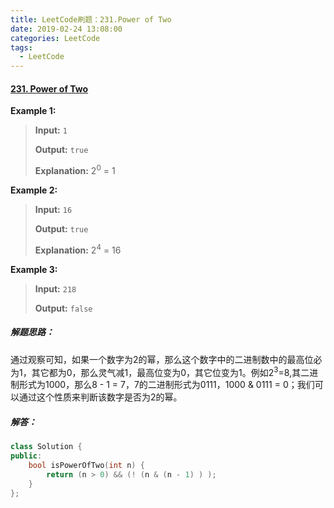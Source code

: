 ```yaml
---
title: LeetCode刷题：231.Power of Two
date: 2019-02-24 13:08:00
categories: LeetCode
tags:
  - LeetCode
---
```

#### [231\. Power of Two](https://leetcode-cn.com/problems/power-of-two/)
**Example 1:**
>**Input:** `1`
>
>**Output:** `true `
>
>**Explanation:** 2<sup>0</sup> = 1

**Example 2:**
>**Input:** `16`
>
>**Output:** `true`
>
>**Explanation:** 2<sup>4</sup> = 16

**Example 3:**
>**Input:** `218`
>
>**Output:** `false`

##### 解题思路：
通过观察可知，如果一个数字为2的幂，那么这个数字中的二进制数中的最高位必为1，其它都为0，那么灵气减1，最高位变为0，其它位变为1。例如2<sup>3</sup>=8,其二进制形式为1000，那么8 - 1 = 7，7的二进制形式为0111，1000 & 0111 = 0；我们可以通过这个性质来判断该数字是否为2的幂。
##### 解答：
```cpp
class Solution {
public:
    bool isPowerOfTwo(int n) {
        return (n > 0) && (! (n & (n - 1) ) );
    }
};
```